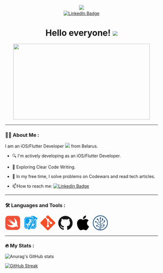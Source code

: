 <div id="header" align="center">
<img src="https://media.giphy.com/media/jdPMeyv9rn0hZHh8n9/giphy.gif" width="150"/>
</div>

<div id="badge" align="center">
  <a href="https://www.linkedin.com/in/kirill-atrakhimovich/">
  <img src="https://img.shields.io/badge/LinkedIn-blue?style=for-the-badge&logo=linkedin&logoColor=white" alt="LinkedIn Badge"/>
    </a>
</div>
<h1 align="center">
  Hello everyone!
  <img src="https://media.giphy.com/media/hvRJCLFzcasrR4ia7z/giphy.gif" width="30px"/>
</h1>
<div align="center">
  <img src="https://media.giphy.com/media/dWesBcTLavkZuG35MI/giphy.gif" width="450" height="250"/>
</div>

---

### :man_technologist: About Me :
I am an iOS/Flutter Developer <img src="https://media.giphy.com/media/WUlplcMpOCEmTGBtBW/giphy.gif" width="30"> from Belarus.
- :mag: I'm actively developing as an iOS/Flutter Developer.

- :pencil: Exploring Clear Code Writing.

- :book: In my free time, I solve problems on Codewars and read tech articles.

- :mailbox:How to reach me: [![Linkedin Badge](https://img.shields.io/badge/-Click_me-blue?style=flat)](https://www.linkedin.com/in/kirill-atrakhimovich/)

---

### :hammer_and_wrench: Languages and Tools :

<div>
  <img src="https://github.com/devicons/devicon/blob/master/icons/swift/swift-original.svg" title="Swift" alt="Swift" width="50" height="50"/>&nbsp;
  <img src="https://github.com/devicons/devicon/blob/master/icons/xcode/xcode-plain.svg" title="Xcode" alt="Xcode" width="50" height="50"/>&nbsp;
  <img src="https://github.com/devicons/devicon/blob/master/icons/git/git-original.svg" title="Git" alt="Git" width="50" height="50"/>&nbsp;
  <img src="https://github.com/devicons/devicon/blob/master/icons/github/github-original.svg" title="Github" alt="Github" width="50" height="50"/>&nbsp;
  <img src="https://github.com/devicons/devicon/blob/master/icons/apple/apple-original.svg" title="Apple" alt="Apple" width="50" height="50"/>&nbsp;
  <img src="https://github.com/devicons/devicon/blob/master/icons/sourcetree/sourcetree-original.svg" title="Sourcetree" alt="Sourcetree" width="50" height="50"/>
</div>

---

### :fire: My Stats :

![Anurag's GitHub stats](https://github-readme-stats-sigma-five.vercel.app/api?username=KirillAtrakhimovich&show_icons=true&theme=tokyonight)

[![GitHub Streak](http://github-readme-streak-stats.herokuapp.com?user=KirillAtrakhimovich&theme=tokyonight&background=000000)](https://git.io/streak-stats)
